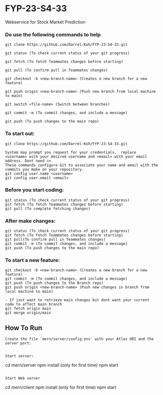 # FYP-23-S4-33
Webservice for Stock Market Prediction

### Do use the following commands to help

```
git clone https://github.com/Darrel-Koh/FYP-23-S4-33.git

git status (To check current status of your git progress)

git fetch (To fetch Teammates changes before starting)

git pull (To confirm pull in Teammates changes)

git checkout -b <new-branch-name> (Creates a new branch for a new feature)

git push origin <new-branch-name> (Push new branch from local machine to main)

git switch <file-name> (Switch between branches)

git commit -m (To commit changes, and include a message)

git push (To push changes to the main repo)
```
### To start out:
``` 
git clone https://github.com/Darrel-Koh/FYP-23-S4-33.git

System may prompt you request for your credentials,  replace <username> with your desired username and <email> with your email address. Dont need <>
These commands configure Git to associate your name and email with the commits you make on your repository. 
git config user.name <username>
git config user.email <email>
```

### Before you start coding:
```
git status (To check current status of your git progress)
git fetch (To fetch Teammates changes before starting)
git pull (To complete fetching changes)
```

### After make changes:
```
git status (To check current status of your git progress)
git fetch (To fetch Teammates changes before starting)
git pull(To confirm pull in Teammates changes)
git commit -m (To commit changes, and include a message)
git push (To push changes to the main repo)
```

### To start a new feature:
```
git checkout -b <new-branch-name> (Creates a new branch for a new feature)
git commit -m (To commit changes, and include a message)
git push (To push changes to the Branch repo)
git push origin <new-branch-name> (Push new changes in branch from local machine to main)

- If just want to retrieve main changes but dont want your current code to affect main branch
git fetch origin main
git merge origin/main

```

## How To Run
```
Create the file `mern/server/config.env` with your Atlas URI and the server port:


Start server:
```
cd mern/server
npm install (only for first time)
npm start
```

Start Web server
```
cd mern/client
npm install (only for first time)
npm start
```
```
